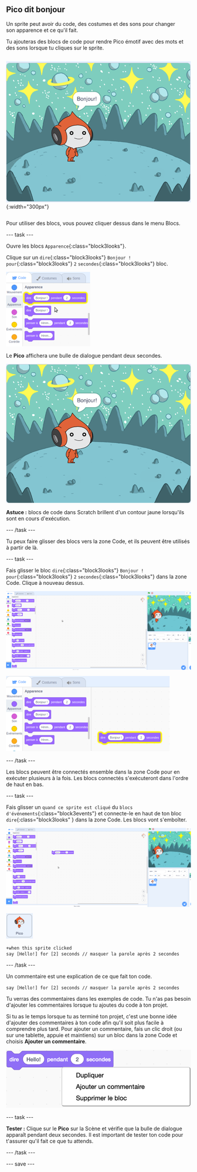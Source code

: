 ## Pico dit bonjour

<div style="display: flex; flex-wrap: wrap">
<div style="flex-basis: 200px; flex-grow: 1; margin-right: 15px;">
Un sprite peut avoir du code, des costumes et des sons pour changer son apparence et ce qu'il fait. 
  
Tu ajouteras des blocs de code pour rendre Pico émotif avec des mots et des sons lorsque tu cliques sur le sprite.
</div>
<div>

![Le sprite Pico disant : "Bonjour !"](images/pico-step2.png){:width="300px"}

</div>
</div>

Pour utiliser des blocs, vous pouvez cliquer dessus dans le menu Blocs.

--- task ---

Ouvre les blocs `Apparence`{:class="block3looks"}.

Clique sur un `dire`{:class="block3looks"} `Bonjour !` `pour`{:class="block3looks"} `2` `secondes`{:class="block3looks"} bloc.

![Le 'dire bonjour ! le bloc pour 2 secondes brillant avec un contour jaune.](images/pico-say-hello-blocks-menu.png)

Le **Pico** affichera une bulle de dialogue pendant deux secondes.

![Le sprite Pico avec "Bonjour!" dans une bulle de dialogue.](images/pico-say-hello-stage.png)

**Astuce :** blocs de code dans Scratch brillent d'un contour jaune lorsqu'ils sont en cours d'exécution.

--- /task ---

Tu peux faire glisser des blocs vers la zone Code, et ils peuvent être utilisés à partir de là.

--- task ---

Fais glisser le bloc `dire`{:class="block3looks"} `Bonjour !` `pour`{:class="block3looks"} `2` `secondes`{:class="block3looks"} dans la zone Code. Clique à nouveau dessus.

![Glisser le bloc « dire » vers la zone de code et cliquer dessus pour l'exécuter.](images/pico-drag-say.gif)

![Le bloc « dire » a été déplacé vers la zone Code. Le bloc de code brille avec un contour jaune.](images/pico-drag-say.png)

--- /task ---

Les blocs peuvent être connectés ensemble dans la zone Code pour en exécuter plusieurs à la fois. Les blocs connectés s'exécuteront dans l'ordre de haut en bas.

--- task ---

Fais glisser un `quand ce sprite est cliqué` du `blocs d'événements`{:class="block3events"} et connecte-le en haut de ton bloc `dire`{:class="block3looks" } dans la zone Code. Les blocs vont s'emboîter.

![Une animation des blocs qui s'emboîtent. Lorsqu'on clique sur Pico, ils disent "Bonjour !" pendant deux secondes.](images/pico-snap-together.gif)

![Le sprite Pico.](images/pico-sprite.png)

```blocks3
+when this sprite clicked
say [Hello!] for [2] seconds // masquer la parole après 2 secondes
```

--- /task ---

Un commentaire est une explication de ce que fait ton code.

```blocks3
say [Hello!] for [2] seconds // masquer la parole après 2 secondes
```
Tu verras des commentaires dans les exemples de code. Tu n'as pas besoin d'ajouter les commentaires lorsque tu ajoutes du code à ton projet.

Si tu as le temps lorsque tu as terminé ton projet, c'est une bonne idée d'ajouter des commentaires à ton code afin qu'il soit plus facile à comprendre plus tard. Pour ajouter un commentaire, fais un clic droit (ou sur une tablette, appuie et maintiens) sur un bloc dans la zone Code et choisis **Ajouter un commentaire**.

![Le menu contextuel qui apparaît lorsque tu fais un clic droit sur un bloc. « Ajouter un commentaire » est sélectionné.](images/add-comment.png)

--- task ---

**Tester :** Clique sur le **Pico** sur la Scène et vérifie que la bulle de dialogue apparaît pendant deux secondes. Il est important de tester ton code pour t'assurer qu'il fait ce que tu attends.

--- /task ---

--- save ---
